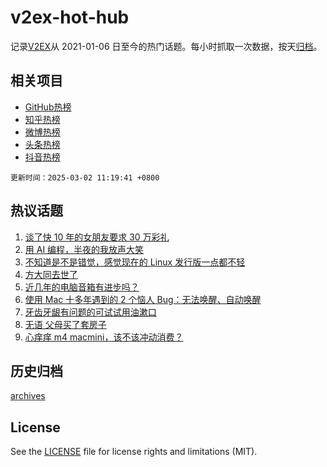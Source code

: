 # v2ex-hot-hub

 记录[V2EX](https://www.v2ex.com/)从 2021-01-06 日至今的热门话题。每小时抓取一次数据，按天[归档](archives)。
 
 ## 相关项目

- [GitHub热榜](https://github.com/snaildev/github-hot-hub)
- [知乎热榜](https://github.com/snaildev/zhihu-hot-hub)
- [微博热榜](https://github.com/snaildev/weibo-hot-hub)
- [头条热榜](https://github.com/snaildev/toutiao-hot-hub)
- [抖音热榜](https://github.com/snaildev/douyin-hot-hub)


 `更新时间：2025-03-02 11:19:41 +0800`

## 热议话题

1. [谈了快 10 年的女朋友要求 30 万彩礼](https://www.v2ex.com/t/1115118)
1. [用 AI 编程，半夜的我放声大笑](https://www.v2ex.com/t/1115054)
1. [不知道是不是错觉，感觉现在的 Linux 发行版一点都不轻](https://www.v2ex.com/t/1115056)
1. [方大同去世了](https://www.v2ex.com/t/1115074)
1. [近几年的电脑音箱有进步吗？](https://www.v2ex.com/t/1115084)
1. [使用 Mac 十多年遇到的 2 个恼人 Bug：无法唤醒、自动唤醒](https://www.v2ex.com/t/1115048)
1. [牙齿牙龈有问题的可试试用油漱口](https://www.v2ex.com/t/1115059)
1. [无语 父母买了套房子](https://www.v2ex.com/t/1115112)
1. [心痒痒 m4 macmini，该不该冲动消费？](https://www.v2ex.com/t/1115174)

## 历史归档

[archives](archives)

## License

See the [LICENSE](LICENSE) file for license rights and limitations (MIT).
